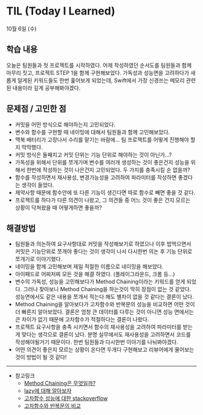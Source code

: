 # TIL (Today I Learned)

10월 6일 (수)

## 학습 내용
오늘은 팀원들과 첫 프로젝트를 시작하였다. 어제 작성하였던 순서도를 팀원들과 함께 마무리 짓고, 프로젝트 STEP 1을 함께 구현해보았다. 가독성과 성능면을 고려하다가 새롭게 알게된 키워드들도 한번 훑어보게 되었는데, Swift에서 가장 신경쓰는 메모리 관련된 내용이라 깊게 공부해봐야겠다.
&nbsp;
## 문제점 / 고민한 점
- 커밋을 어떤 방식으로 해야하는지 고민되었다.
- 변수와 함수를 구현할 때 네이밍에 대해서 팀원들과 함께 고민해보았다.
- 맥북 배터리가 고장나서 수리를 맡기는 바람에... 팀 프로젝트를 어떻게 진행해야 할지 막막했다.
- 커밋 방식은 둘째치고 커밋 단위는 기능 단위로 해야하는 것이 아닌가...?
- 가독성을 위해서 단위를 쪼개가며 변수를 여러개 생성하는 것이 좋은건지 성능을 위해서 한번에 작성하는 것이 나은건지 고민되었다. 두 가지를 충족시킬 순 없을까?
- 함수를 작성하면서 재사용성, 변경가능성을 고려하여 파라미터를 작성하면 좋겠다는 생각이 들었다.
- 제약사항 때문에 함수안에 또 다른 기능이 생긴다면 따로 함수로 빼면 좋을 것 같다.
- 프로젝트를 하다가 다른 의견이 나왔고, 그 의견들 중 어느 것이 좋은 건지 모르는 상황이 닥쳐왔을 때 어떻게하면 좋을까?
&nbsp;
## 해결방법
- 팀원들과 의논하여 요구사항대로 커밋을 작성해보기로 하였으나 이후 밥먹으면서 커밋은 기능단위로 쪼개야 좋다는 것이 생각이 나서 다시한번 의논 후 기능 단위로 쪼개기로 이야기했다.
- 네이밍을 함께 고민해보며 제일 적절한 이름으로 네이밍을 해보았다.
- 아이패드로 어찌저찌 모든 것을 해결 하였다. (플레이그라운드, 크롬 등...)
- 변수의 가독성, 성능을 고민해보다가 Method Chaining이라는 키워드를 얻게 되었다. 그러나 찾아보니 Method Chaining을 하는것이 딱히 장점이 없는 것 같았다. 성능면에서도 같은 내용을 쪼개서 적는다 해도 별차이 없을 것 같다는 결론이 났다.
- Method Chaining을 알아보다가 고차함수와 반복문의 성능을 비교하면 어떤 것이 더 빠른지 알아보았다. 결론은 엄청 큰 데이터를 다루는 것이 아니면 성능 면에서는 큰 차이가 없기 때문에 고차함수가 적절하다는 결론이 나왔다.
- 프로젝트 요구사항을 충족 시키면서 함수의 재사용성을 고려하여 파라미터를 받는게 맞다는 생각으로 결론이 났다. 분명 실무에서도 재사용성을 고려하면서 코드를 작성해야될거기 때문이다. 한번 팀원들과 다시한번 이야기를 나눠봐야겠다.
- 어떤 의견이 좋은지 모르는 상황이 온다면 두개다 구현해보고 리뷰어에게 물어보는 것이 방법이 될 것 같다!
&nbsp;

---

- 참고링크
    - [Method Chaining은 무엇일까?](http://minsone.github.io/mac/ios/method-chaining-in-swift)
    - [lazy에 대해 알아보자](https://seons-dev.tistory.com/126)
    - [고차함수 성능에 대한 stackoverflow](https://stackoverflow.com/questions/50433122/whats-the-performance-of-chaining-swifts-array-higher-order-functions)
    - [고차함수와 반복문의 비교](https://www.skoumal.com/en/performance-of-built-in-higher-order-functions-map-filter-reduce-and-flatmap-vs-for-in-loop-in-swift/)
